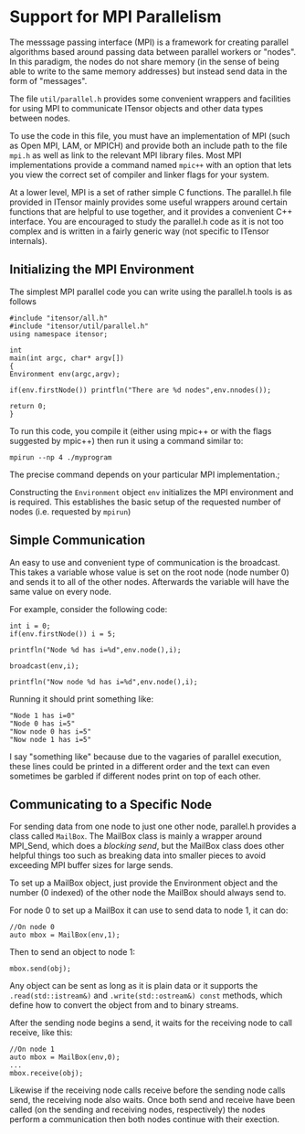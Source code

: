 # Support for MPI Parallelism

The messsage passing interface (MPI) is a framework for creating
parallel algorithms based around passing data between parallel
workers or "nodes". In this paradigm, the nodes do not share
memory (in the sense of being able to write to the same memory 
addresses) but instead send data in the form of "messages".

The file `util/parallel.h` provides some convenient wrappers
and facilities for using MPI to communicate ITensor objects
and other data types between nodes.

To use the code in this file, you must have an implementation
of MPI (such as Open MPI, LAM, or MPICH) and provide both
an include path to the file `mpi.h` as well as link to the 
relevant MPI library files. Most MPI implementations provide
a command named `mpic++` with an option that lets you view
the correct set of compiler and linker flags for your system.

At a lower level, MPI is a set of rather simple C functions.
The parallel.h file provided in ITensor mainly provides some
useful wrappers around certain functions that are helpful
to use together, and it provides a convenient C++ interface.
You are encouraged to study the parallel.h code as
it is not too complex and is written in a fairly generic
way (not specific to ITensor internals).


## Initializing the MPI Environment

The simplest MPI parallel code you can write using the 
parallel.h tools is as follows

    #include "itensor/all.h"
    #include "itensor/util/parallel.h"
    using namespace itensor;

    int
    main(int argc, char* argv[])
    {
    Environment env(argc,argv);

    if(env.firstNode()) printfln("There are %d nodes",env.nnodes());

    return 0;
    }

To run this code, you compile it (either using mpic++ or with the 
flags suggested by mpic++) then run it using a command similar to:

    mpirun --np 4 ./myprogram

The precise command depends on your particular MPI implementation.;

Constructing the `Environment` object `env` initializes the MPI
environment and is required. This establishes the basic setup
of the requested number of nodes (i.e. requested by `mpirun`) 

## Simple Communication

An easy to use and convenient type of communication is the
broadcast. This takes a variable whose value is set on the 
root node (node number 0) and sends it to all of the other
nodes. Afterwards the variable will have the same value on
every node.

For example, consider the following code:

    int i = 0;
    if(env.firstNode()) i = 5;

    printfln("Node %d has i=%d",env.node(),i);

    broadcast(env,i);

    printfln("Now node %d has i=%d",env.node(),i);

Running it should print something like:

    "Node 1 has i=0"
    "Node 0 has i=5"
    "Now node 0 has i=5"
    "Now node 1 has i=5"

I say "something like" because due to the vagaries of 
parallel execution, these lines could be printed in 
a different order and the text can even sometimes
be garbled if different nodes print on top of each other.

## Communicating to a Specific Node

For sending data from one node to just one other node,
parallel.h provides a class called `MailBox`. The MailBox
class is mainly a wrapper around MPI_Send, which does a 
_blocking send_, but the MailBox class does other
helpful things too such as breaking data into smaller
pieces to avoid exceeding MPI buffer sizes for large sends.

To set up a MailBox object, just provide the Environment
object and the number (0 indexed) of the other node
the MailBox should always send to.

For node 0 to set up a MailBox it can use to send data
to node 1, it can do:

    //On node 0
    auto mbox = MailBox(env,1);

Then to send an object to node 1:

    mbox.send(obj);

Any object can be sent as long as it is plain
data or it supports the `.read(std::istream&)`
and `.write(std::ostream&) const` methods,
which define how to convert the object from
and to binary streams.

After the sending node begins a send, it waits
for the receiving node to call receive, like this:

    //On node 1
    auto mbox = MailBox(env,0);
    ...
    mbox.receive(obj);

Likewise if the receiving node calls receive before
the sending node calls send, the receiving node also
waits. Once both send and receive have been called
(on the sending and receiving nodes, respectively)
the nodes perform a communication then both
nodes continue with their exection.





